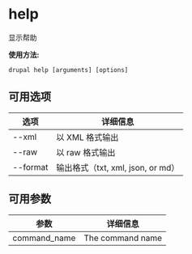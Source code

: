 # help
显示帮助

**使用方法:**
```
drupal help [arguments] [options]
```

## 可用选项
选项 | 详细信息
-------|-------------
--xml | 以 XML 格式输出
--raw | 以 raw 格式输出
--format | 输出格式（txt, xml, json, or md）

## 可用参数
参数 | 详细信息
---------|-------------
command_name | The command name
